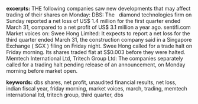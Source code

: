 **excerpts:** THE following companies saw new developments that may affect trading of their shares on Monday: 
 DBS: The   diamond technologies firm on Sunday reported a net loss of US$ 1.4 million for the first quarter ended March 31, compared to a net profit of US$ 3.1 million a year ago. sentifi.com 
 Market voices on: Swee Hong Limited: It expects to report a net loss for the third quarter ended March 31, the construction company said in a Singapore Exchange ( SGX ) filing on Friday night. Swee Hong called for a trade halt on Friday morning. Its shares traded flat at S$0.003 before they were halted. Memtech International Ltd, Tritech Group Ltd: The companies separately called for a trading halt pending release of an announcement, on Monday morning before market open.

**keywords:** dbs shares, net profit, unaudited financial results, net loss, indian fiscal year, friday morning, market voices, march, trading, memtech international ltd, tritech group, third quarter, dbs
